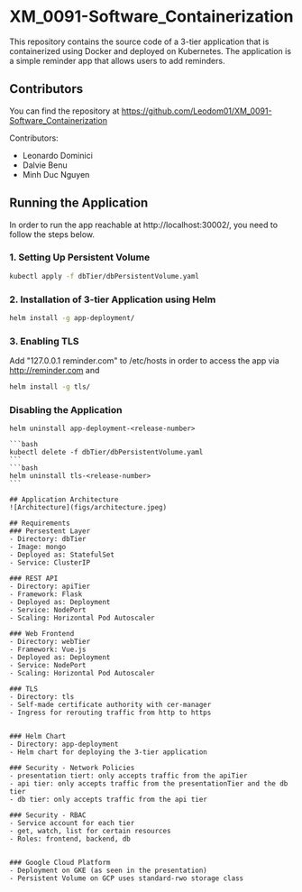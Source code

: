 # XM_0091-Software_Containerization
This repository contains the source code of a 3-tier application that is containerized using Docker and deployed on Kubernetes. The application is a simple reminder app that allows users to add reminders.

## Contributors
You can find the repository at https://github.com/Leodom01/XM_0091-Software_Containerization

Contributors:
- Leonardo Dominici
- Dalvie Benu
- Minh Duc Nguyen

## Running the Application
In order to run the app reachable at http://localhost:30002/, you need to follow the steps below.
### 1. Setting Up Persistent Volume
```bash
kubectl apply -f dbTier/dbPersistentVolume.yaml
```

### 2. Installation of 3-tier Application using Helm
```bash
helm install -g app-deployment/
```

### 3. Enabling TLS
Add "127.0.0.1 reminder.com" to /etc/hosts in order to access the app via http://reminder.com and 
```bash
helm install -g tls/
```

### Disabling the Application
````
helm uninstall app-deployment-<release-number>
````
````
```bash
kubectl delete -f dbTier/dbPersistentVolume.yaml
```
```bash
helm uninstall tls-<release-number>
```

## Application Architecture
![Architecture](figs/architecture.jpeg)

## Requirements
### Persestent Layer
- Directory: dbTier
- Image: mongo
- Deployed as: StatefulSet
- Service: ClusterIP

### REST API
- Directory: apiTier
- Framework: Flask
- Deployed as: Deployment
- Service: NodePort
- Scaling: Horizontal Pod Autoscaler

### Web Frontend
- Directory: webTier
- Framework: Vue.js
- Deployed as: Deployment
- Service: NodePort
- Scaling: Horizontal Pod Autoscaler

### TLS
- Directory: tls
- Self-made certificate authority with cer-manager
- Ingress for rerouting traffic from http to https


### Helm Chart
- Directory: app-deployment
- Helm chart for deploying the 3-tier application

### Security - Network Policies
- presentation tiert: only accepts traffic from the apiTier
- api tier: only accepts traffic from the presentationTier and the db tier
- db tier: only accepts traffic from the api tier

### Security - RBAC
- Service account for each tier
- get, watch, list for certain resources 
- Roles: frontend, backend, db


### Google Cloud Platform
- Deployment on GKE (as seen in the presentation)
- Persistent Volume on GCP uses standard-rwo storage class



